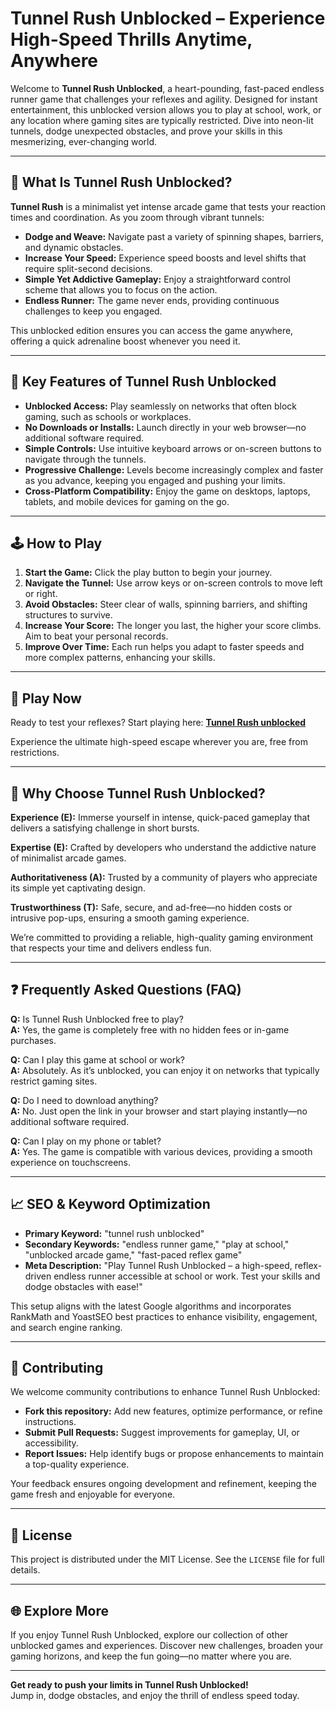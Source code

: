 # Tunnel Rush Unblocked – Experience High-Speed Thrills Anytime, Anywhere

Welcome to **Tunnel Rush Unblocked**, a heart-pounding, fast-paced endless runner game that challenges your reflexes and agility. Designed for instant entertainment, this unblocked version allows you to play at school, work, or any location where gaming sites are typically restricted. Dive into neon-lit tunnels, dodge unexpected obstacles, and prove your skills in this mesmerizing, ever-changing world.

---

## 🚀 What Is Tunnel Rush Unblocked?

**Tunnel Rush** is a minimalist yet intense arcade game that tests your reaction times and coordination. As you zoom through vibrant tunnels:

- **Dodge and Weave:** Navigate past a variety of spinning shapes, barriers, and dynamic obstacles.
- **Increase Your Speed:** Experience speed boosts and level shifts that require split-second decisions.
- **Simple Yet Addictive Gameplay:** Enjoy a straightforward control scheme that allows you to focus on the action.
- **Endless Runner:** The game never ends, providing continuous challenges to keep you engaged.

This unblocked edition ensures you can access the game anywhere, offering a quick adrenaline boost whenever you need it.

---

## 🌟 Key Features of Tunnel Rush Unblocked

- **Unblocked Access:** Play seamlessly on networks that often block gaming, such as schools or workplaces.
- **No Downloads or Installs:** Launch directly in your web browser—no additional software required.
- **Simple Controls:** Use intuitive keyboard arrows or on-screen buttons to navigate through the tunnels.
- **Progressive Challenge:** Levels become increasingly complex and faster as you advance, keeping you engaged and pushing your limits.
- **Cross-Platform Compatibility:** Enjoy the game on desktops, laptops, tablets, and mobile devices for gaming on the go.

---

## 🕹️ How to Play

1. **Start the Game:** Click the play button to begin your journey.
2. **Navigate the Tunnel:** Use arrow keys or on-screen controls to move left or right.
3. **Avoid Obstacles:** Steer clear of walls, spinning barriers, and shifting structures to survive.
4. **Increase Your Score:** The longer you last, the higher your score climbs. Aim to beat your personal records.
5. **Improve Over Time:** Each run helps you adapt to faster speeds and more complex patterns, enhancing your skills.

---

## 🔗 Play Now

Ready to test your reflexes? Start playing here: **[Tunnel Rush unblocked](https://tunnelrush.app/)**

Experience the ultimate high-speed escape wherever you are, free from restrictions.

---

## 🧭 Why Choose Tunnel Rush Unblocked?

**Experience (E):** Immerse yourself in intense, quick-paced gameplay that delivers a satisfying challenge in short bursts.

**Expertise (E):** Crafted by developers who understand the addictive nature of minimalist arcade games.

**Authoritativeness (A):** Trusted by a community of players who appreciate its simple yet captivating design.

**Trustworthiness (T):** Safe, secure, and ad-free—no hidden costs or intrusive pop-ups, ensuring a smooth gaming experience.

We’re committed to providing a reliable, high-quality gaming environment that respects your time and delivers endless fun.

---

## ❓ Frequently Asked Questions (FAQ)

**Q:** Is Tunnel Rush Unblocked free to play?  
**A:** Yes, the game is completely free with no hidden fees or in-game purchases.

**Q:** Can I play this game at school or work?  
**A:** Absolutely. As it’s unblocked, you can enjoy it on networks that typically restrict gaming sites.

**Q:** Do I need to download anything?  
**A:** No. Just open the link in your browser and start playing instantly—no additional software required.

**Q:** Can I play on my phone or tablet?  
**A:** Yes. The game is compatible with various devices, providing a smooth experience on touchscreens.

---

## 📈 SEO & Keyword Optimization

- **Primary Keyword:** "tunnel rush unblocked"  
- **Secondary Keywords:** "endless runner game," "play at school," "unblocked arcade game," "fast-paced reflex game"  
- **Meta Description:** "Play Tunnel Rush Unblocked – a high-speed, reflex-driven endless runner accessible at school or work. Test your skills and dodge obstacles with ease!"

This setup aligns with the latest Google algorithms and incorporates RankMath and YoastSEO best practices to enhance visibility, engagement, and search engine ranking.

---

## 🔧 Contributing

We welcome community contributions to enhance Tunnel Rush Unblocked:

- **Fork this repository:** Add new features, optimize performance, or refine instructions.
- **Submit Pull Requests:** Suggest improvements for gameplay, UI, or accessibility.
- **Report Issues:** Help identify bugs or propose enhancements to maintain a top-quality experience.

Your feedback ensures ongoing development and refinement, keeping the game fresh and enjoyable for everyone.

---

## 📜 License

This project is distributed under the MIT License. See the `LICENSE` file for full details.

---

## 🌐 Explore More

If you enjoy Tunnel Rush Unblocked, explore our collection of other unblocked games and experiences. Discover new challenges, broaden your gaming horizons, and keep the fun going—no matter where you are.

---

**Get ready to push your limits in Tunnel Rush Unblocked!**  
Jump in, dodge obstacles, and enjoy the thrill of endless speed today.
